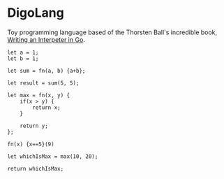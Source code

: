 # DigoLang

Toy programming language based of the Thorsten Ball's incredible book, [Writing an Interpeter in Go](https://interpreterbook.com).

```
let a = 1;
let b = 1;

let sum = fn(a, b) {a+b};

let result = sum(5, 5);

let max = fn(x, y) {
    if(x > y) {
        return x;
    }

    return y;
};

fn(x) {x==5}(9)

let whichIsMax = max(10, 20);

return whichIsMax;

```
